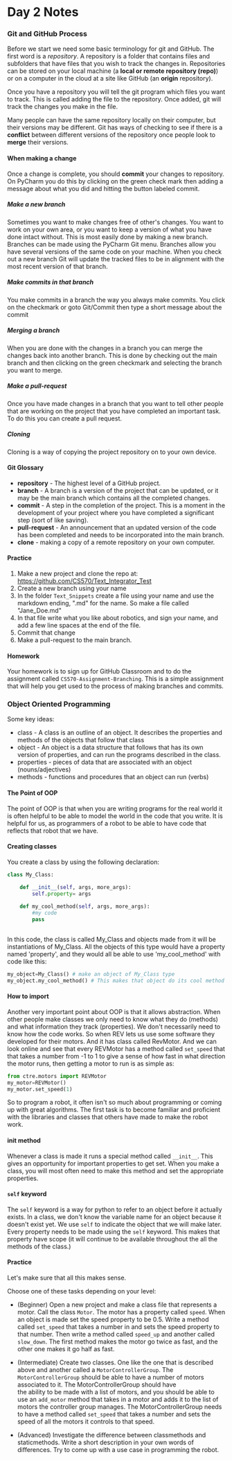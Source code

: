 [comment]: render
# Day 2 Notes


### Git and GitHub Process

Before we start we need some basic terminology for git and GitHub. The first word is a *repository*. A repository is a folder
that contains files and subfolders that have files that you wish to track the changes in. Repositories can be stored on 
your local machine (a **local or remote repository (repo)**) or on a computer in the cloud at a site like GitHub (an **origin** repository). 


Once you have a repository you will tell the git program which files you want to track. This is called adding the file
to the repository. Once added, git will track the changes you make in the file. 

Many people can have the same repository locally on their computer, but their versions may be different. Git has ways of checking
to see if there is a **conflict** between different versions of the repository once people look to **merge** their versions. 


#### When making a change

Once a change is complete, you should **commit** your changes to repository. On PyCharm you do this by clicking on the 
green check mark then adding a message about what you did and hitting the button labeled commit. 

##### Make a new branch

Sometimes you want to make changes free of other's changes. You want to work on your own area, or you want to keep a version
of what you have done intact without. This is most easily done by making a new branch. Branches can be made using the PyCharm 
Git menu. Branches allow you have several versions of the same code on your machine. When you check out a new branch Git 
will update the tracked files to be in alignment with the most recent version of that branch.

##### Make commits in that branch

You make commits in a branch the way you always make commits. You click on the checkmark or goto Git/Commit then type a 
short message about the commit 

##### Merging a branch

When you are done with the changes in a branch you can merge the changes back into another branch. This is done by
checking out the main branch and then clicking on the green checkmark and selecting the branch you want to merge.

##### Make a pull-request

Once you have made changes in a branch that you want to tell other people that are working on the project that you have 
completed an important task. To do this you can create a pull request. 

##### Cloning

Cloning is a way of copying the project repository on to your own device.


#### Git Glossary

* **repository** - The highest level of a GitHub project.
* **branch** - A branch is a version of the project that can be updated, or it may be the main branch which contains
all the completed changes.
* **commit** - A step in the completion of the project. This is a moment in the development of your project where you
have completed a significant step (sort of like saving).
* **pull-request** - An announcement that an updated version of the code has been completed and needs to be incorporated
into the main branch.
* **clone** - making a copy of a remote repository on your own computer.

#### Practice

1. Make a new project and clone the repo at: https://github.com/CS570/Text_Integrator_Test
2. Create a new branch using your name
3. In the folder ```Text_Snippets``` create a file using your name and use the markdown ending, ".md" for the name. So make a file called "Jane_Doe.md"
4. In that file write what you like about robotics, and sign your name, and add a few line spaces at the end of the file.
5. Commit that change
6. Make a pull-request to the main branch.

#### Homework

Your homework is to sign up for GitHub Classroom and to do the assignment called 
```CS570-Assignment-Branching```. This is a simple assignment that will help you get used to the process 
of making branches and commits.


### Object Oriented Programming

Some key ideas:

* class - A class is an outline of an object. It describes the properties and methods of the objects that follow that class
* object - An object is a data structure that follows that has its own version of properties, and can run the programs 
described in the class.
* properties - pieces of data that are associated with an object (nouns/adjectives)
* methods - functions and procedures that an object can run (verbs)

#### The Point of OOP

The point of OOP is that when you are writing programs for the real world it is often helpful to be able to model the world
in the code that you write. It is helpful for us, as programmers of a robot to be able to have code that reflects that 
robot that we have. 

#### Creating classes

You create a class by using the following declaration:

```python
class My_Class:

    def __init__(self, args, more_args):
        self.property= args
        
    def my_cool_method(self, args, more_args):
        #my code
        pass
   
```
In this code, the class is called My_Class and objects made from it will be instantiations of My_Class. All the objects 
of this type would have a property named 'property', and they would all be able to use 'my_cool_method' with code like this:

```python
my_object=My_Class() # make an object of My_Class type
my_object.my_cool_method() # This makes that object do its cool method
```


#### How to import

Another very important point about OOP is that it allows abstraction. When other people make classes we only need to know
what they do (methods) and what information they track (properties). We don't necessarily need to know how the code works.
So when REV lets us use some software they developed for their motors. And it has class called RevMotor. And we can look 
online and see that every REVMotor has a method called ```set_speed``` that that takes a number from -1 to 1 to give a sense of 
how fast in what direction the motor runs, then getting a motor to run is as simple as:

```python
from ctre.motors import REVMotor
my_motor=REVMotor()
my_motor.set_speed(1)
```

So to program a robot, it often isn't so much about programming or coming up with great algorithms. The first task is 
to become familiar and proficient with the libraries and classes that others have made to make the robot work.

#### __init__ method

Whenever a class is made it runs a special method called ```__init__```. This gives an opportunity for important properties 
to get set. When you make a class, you will most often need to make this method and set the appropriate properties. 

#### ```self``` keyword

The ```self``` keyword is a way for python to refer to an object before it actually exists. In a class, we don't know 
the variable name for an object because it doesn't exist yet. We use ```self``` to indicate the object that we will make 
later. Every property needs to be made using the ```self``` keyword. This makes that property have scope (it will continue to 
be available throughout the all the methods of the class.)


#### Practice

Let's make sure that all this makes sense. 

Choose one of these tasks depending on your level: 

* (Beginner) Open a new project and make a class file that represents a motor. Call the class ```Motor```. The motor has a 
property called ```speed```. When an object is made set the speed property to be 0.5. Write a method called ```set_speed```
that takes a number in and sets the speed property to that number. Then write a method called ```speed_up```
and another called ```slow_down```. The first method makes the motor go twice as fast, and the other one makes it go half as fast.

* (Intermediate) Create two classes. One like the one that is described above and another called a ```MotorControllerGroup```. The
```MotorControllerGroup``` should be able to have a number of motors associated to it. The MotorControllerGroup should have  
the ability to be made with a list of motors, and you should be able to use an ```add_motor``` method that takes in a motor and 
adds it to the list of motors the controller group manages. The MotorControllerGroup needs to
have a method called ```set_speed``` that takes a number and sets the speed of all the motors it controls to that speed.

* (Advanced) Investigate the difference between classmethods and staticmethods. Write a short description in your own words of
differences. Try to come up with a use case in programming the robot.


